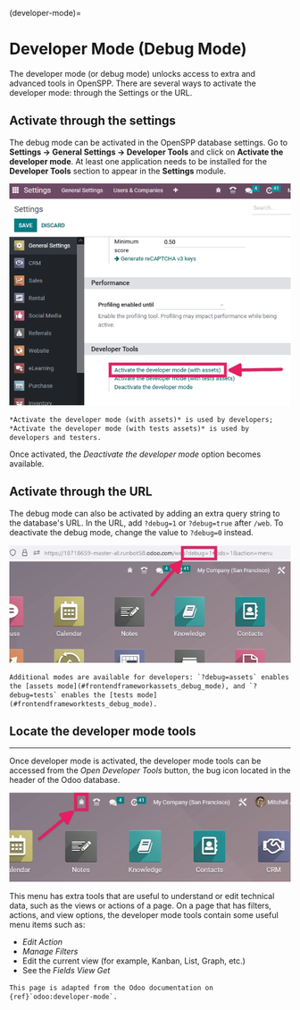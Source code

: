 (developer-mode)=
#  Developer Mode (Debug Mode)

The developer mode (or debug mode) unlocks access to extra and advanced tools in OpenSPP. There are several ways to activate the developer mode: through the Settings or the URL.

## Activate through the settings

The debug mode can be activated in the OpenSPP database settings. Go to **Settings → General Settings → Developer Tools** and click on **Activate the developer mode**. At least one application needs to be installed for the **Developer Tools** section to appear in the **Settings** module.

![Overview of the debug options under settings in Odoo.](developer_mode/settings.png "Overview of the debug options under settings in Odoo.")

```{note}
*Activate the developer mode (with assets)* is used by developers; *Activate the developer mode (with tests assets)* is used by developers and testers.
```
Once activated, the *Deactivate the developer mode* option becomes available.

## Activate through the URL

The debug mode can also be activated by adding an extra query string to the database's URL. In the URL, add `?debug=1` or `?debug=true` after `/web`. To deactivate the debug mode, change the value to `?debug=0` instead.

![Overview of a URL with the debug mode command added.](developer_mode/url.png "Overview of a URL with the debug mode command added.")

```{tip}
Additional modes are available for developers: `?debug=assets` enables the [assets mode](#frontendframeworkassets_debug_mode), and `?debug=tests` enables the [tests mode](#frontendframeworktests_debug_mode).
```
## Locate the developer mode tools
-------------------------------

Once developer mode is activated, the developer mode tools can be accessed from the *Open Developer Tools* button, the bug icon located in the header of the Odoo database.

![Overview of a console page and the debug icon being shown in Odoo.](developer_mode/button-location.png "Overview of a console page and the debug icon being shown in Odoo.")

This menu has extra tools that are useful to understand or edit technical data, such as the views or actions of a page. On a page that has filters, actions, and view options, the developer mode tools contain some useful menu items such as:

- *Edit Action*
- *Manage Filters*
- Edit the current view (for example, Kanban, List, Graph, etc.)
- See the *Fields View Get*

```{note}
This page is adapted from the Odoo documentation on {ref}`odoo:developer-mode`.
```